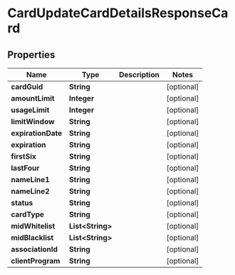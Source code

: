 

# CardUpdateCardDetailsResponseCard


## Properties

| Name | Type | Description | Notes |
|------------ | ------------- | ------------- | -------------|
|**cardGuid** | **String** |  |  [optional] |
|**amountLimit** | **Integer** |  |  [optional] |
|**usageLimit** | **Integer** |  |  [optional] |
|**limitWindow** | **String** |  |  [optional] |
|**expirationDate** | **String** |  |  [optional] |
|**expiration** | **String** |  |  [optional] |
|**firstSix** | **String** |  |  [optional] |
|**lastFour** | **String** |  |  [optional] |
|**nameLine1** | **String** |  |  [optional] |
|**nameLine2** | **String** |  |  [optional] |
|**status** | **String** |  |  [optional] |
|**cardType** | **String** |  |  [optional] |
|**midWhitelist** | **List&lt;String&gt;** |  |  [optional] |
|**midBlacklist** | **List&lt;String&gt;** |  |  [optional] |
|**associationId** | **String** |  |  [optional] |
|**clientProgram** | **String** |  |  [optional] |



